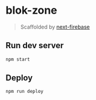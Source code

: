# blok-zone

> Scaffolded by [next-firebase](https://www.npmjs.com/package/next-firebase)

## Run dev server

```bash
npm start
```

## Deploy

```bash
npm run deploy
```
